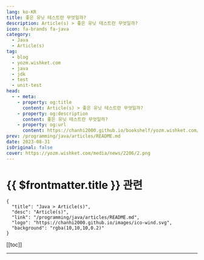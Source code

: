 ```yaml
---
lang: ko-KR
title: 좋은 유닛 테스트란 무엇일까?
description: Article(s) > 좋은 유닛 테스트란 무엇일까?
icon: fa-brands fa-java
category: 
  - Java
  - Article(s)
tag: 
  - blog
  - yozm.wishket.com
  - java
  - jdk
  - test
  - unit-test
head:
  - - meta:
    - property: og:title
      content: Article(s) > 좋은 유닛 테스트란 무엇일까?
    - property: og:description
      content: 좋은 유닛 테스트란 무엇일까?
    - property: og:url
      content: https://chanhi2000.github.io/bookshelf/yozm.wishket.com/2206.html
prev: /programming/java/articles/README.md
date: 2023-08-31
isOriginal: false
cover: https://yozm.wishket.com/media/news/2206/2.png
---
```


# {{ $frontmatter.title }} 관련

```component VPCard
{
  "title": "Java > Article(s)",
  "desc": "Article(s)",
  "link": "/programming/java/articles/README.md",
  "logo": "https://chanhi2000.github.io/images/ico-wind.svg",
  "background": "rgba(10,10,10,0.2)"
}
```

[[toc]]

---

<SiteInfo
  name="좋은 유닛 테스트란 무엇일까? | 요즘IT"
  desc="이제 막 성장 중인 기업의 입장에선 최신 기술보다는 지속 가능한 소프트웨어를 개발하는 것이 중요할 것입니다. 그렇다면 지속 가능한 소프트웨어를 개발하기 위해서는 무엇을 준비해야 할까요? 최근 [Unit Testing: 생산성과 품질을 위한 단위 테스트 원칙과 패턴]이라는 책을 보면서 좋은 유닛 테스트란 무엇인지에 대해 자주 생각하게 되었습니다. 이번 글에선 좋은 유닛 테스트란 무엇인가에 대해 이야기해 보겠습니다."
  url="https://yozm.wishket.com/magazine/detail/2206/"
  logo="https://yozm.wishket.com/static/renewal/img/global/gnb_yozmit.svg"
  preview="https://yozm.wishket.com/media/news/2206/2.png"/>

<!-- TODO: 작성 -->

